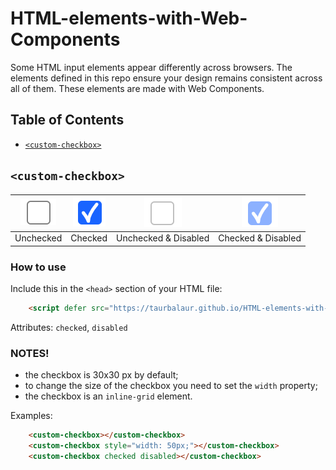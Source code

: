 # HTML-elements-with-Web-Components
Some HTML input elements appear differently across browsers. The elements defined in this repo ensure your design remains consistent across all of them. These elements are made with Web Components. 

## Table of Contents
- [`<custom-checkbox>`](#custom-checkbox)

## `<custom-checkbox>`

| ![](custom-checkbox/looks/unchecked.png) | ![](custom-checkbox/looks/checked.png) | ![](custom-checkbox/looks/unchecked-disabled.png) | ![](custom-checkbox/looks/checked-disabled.png) |
|:---------------:|:---------------:|:---------------:|:---------------:|
| Unchecked       | Checked       | Unchecked & Disabled      | Checked & Disabled       |

### How to use
Include this in the `<head>` section of your HTML file:
```html
	<script defer src="https://taurbalaur.github.io/HTML-elements-with-Web-Components/custom-checkbox/custom-checkbox-script.min.js"></script>
```
Attributes: `checked`, `disabled`

### NOTES!
- the checkbox is 30x30 px by default;
- to change the size of the checkbox you need to set the `width` property;
- the checkbox is an `inline-grid` element.

Examples:
```html
	<custom-checkbox></custom-checkbox>
	<custom-checkbox style="width: 50px;"></custom-checkbox>
	<custom-checkbox checked disabled></custom-checkbox>
```
